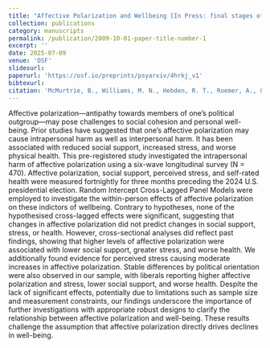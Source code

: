```yaml
---
title: "Affective Polarization and Wellbeing [In Press: final stages of peer review]"
collection: publications
category: manuscripts
permalink: /publication/2009-10-01-paper-title-number-1
excerpt: ''
date: 2025-07-09
venue: 'OSF'
slidesurl:
paperurl: 'https://osf.io/preprints/psyarxiv/4hrkj_v1'
bibtexurl: 
citation: 'McMurtrie, B., Williams, M. N., Hebden, R. T., Roemer, A., & Philipp, M. (2025, February 19). Affective polarization and wellbeing: Is resentment like drinking poison?. https://doi.org/10.31234/osf.io/4hrkj_v1'
---
```


Affective polarization—antipathy towards members of one’s political outgroup—may pose challenges to social cohesion and personal well-being. Prior studies have suggested that one’s affective polarization may cause intrapersonal harm as well as interpersonal harm. It has been associated with reduced social support, increased stress, and worse physical health. This pre-registered study investigated the intrapersonal harm of affective polarization using a six-wave longitudinal survey (N = 470). Affective polarization, social support, perceived stress, and self-rated health were measured fortnightly for three months preceding the 2024 U.S. presidential election. Random Intercept Cross-Lagged Panel Models were employed to investigate the within-person effects of affective polarization on these indictors of wellbeing. Contrary to hypotheses, none of the hypothesised cross-lagged effects were significant, suggesting that changes in affective polarization did not predict changes in social support, stress, or health. However, cross-sectional analyses did reflect past findings, showing that higher levels of affective polarization were associated with lower social support, greater stress, and worse health. We additionally found evidence for perceived stress causing moderate increases in affective polarization. Stable differences by political orientation were also observed in our sample, with liberals reporting higher affective polarization and stress, lower social support, and worse health. Despite the lack of significant effects, potentially due to limitations such as sample size and measurement constraints, our findings underscore the importance of further investigations with appropriate robust designs to clarify the relationship between affective polarization and well-being. These results challenge the assumption that affective polarization directly drives declines in well-being.
